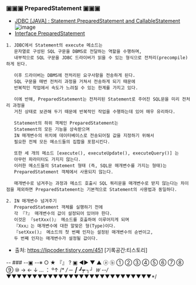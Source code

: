 ### ▣▣▣ PreparedStatement ▣▣▣
- [JDBC [JAVA] : Statement,PreparedStatement and CallableStatement](https://www.linkedin.com/pulse/jdbc-java-statementpreparedstatement-youssef-najeh)
![image](https://media.licdn.com/dms/image/v2/C4D12AQHC384iTcMcjg/article-cover_image-shrink_600_2000/article-cover_image-shrink_600_2000/0/1520083735879?e=2147483647&v=beta&t=-unnTU76VA6sFHAGR_Eq1Z2ty71LYA_uLS5byZ3EgYA)
- [Interface PreparedStatement](https://docs.oracle.com/javase/8/docs/api/java/sql/PreparedStatement.html)
```
1. JDBC에서 Statement의 execute 메소드는 
   문자열로 구성된 SQL 구문을 DBMS로 전달하는 역할을 수행하며, 
   내부적으로 SQL 구문을 JDBC 드라이버가 읽을 수 있는 형식으로 전처리(precompile)하게 된다.
   
   이후 드라이버는 DBMS에 전처리된 요구사항을 전송하게 된다. 
   SQL 구문을 매번 전처리 과정을 거쳐서 전송하게 되기 때문에 
   반복적인 작업에서 속도가 느려질 수 있는 한계를 가지고 있다.

   이에 반해, PreparedStatement는 전처리된 Statement로 주어진 SQL문을 미리 전처리 과정을 
   거친 상태로 보관해 두기 때문에 반복적인 작업을 수행하는데 있어 매우 유리하다.

   Statement의 하위 객체인 PreparedStatement는
   Statement의 모든 기능을 상속받으며 
   IN 매개변수의 위치에 데이터베이스로 전송되어질 값을 지정하기 위해서
   필요한 전체 모든 메소드들의 집합을 포함시킨다. 
   
   또한 세 개의 메소드 [execute(), executeUpdate(), executeQuery()] 는
   아무런 파라미터도 가지지 않는다.
   이러한 메소드들의 Statement 형태 (즉, SQL문 매개변수를 가지는 형태)는
   PreparedStatement 객체에서 사용되지 않는다.

   매개변수로 넘겨주는 과정과 메소드 호출시 SQL 쿼리문을 매개변수로 받지 않는다는 차이점을 제외하면 PreparedStatement는 기본적으로 Statement의 사용법과 동일하다.

2. IN 매개변수 넘겨주기
   PreparedStatement 객체를 실행하기 전에 
   각 『?』 매개변수의 값이 설정되어 있어야 한다.
   이것은 『setXxx()』 메소드를 호출하여 이루어지게 되며
   『Xxx』는 매개변수에 대한 알맞은 형(Type)이다. 
   『setXxx()』 메소드의 첫 번째 인자는 설정된 매개변수의 순번이고,
   두 번째 인자는 매개변수가 설정될 값이다. 
```

- 출처: https://lipcoder.tistory.com/451 [기록공간:티스토리] 

-- ### --▣ --※ ○ ★ 『』 ? ▣ ◀▶ ▼ ▲ ⓐ ⓑ ① ② ③ ④ ⑤ ⑥ ⑦ ⑧ ⑨ ⑩  →   ←  ↓  …  ： º↑ /* */  ─ ┃ ┛┯ ┐┘ ￦
--/*▼▼▼▼▼▼▼▼▼▼▼▼▼▼▼▼▼▼▼▼▼▼▼▼▼▼▼▼*/